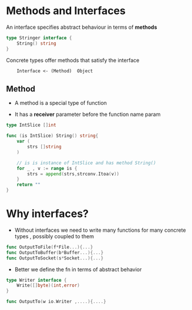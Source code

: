# Methods and Interfaces

An interface specifies abstract behaviour in terms of **methods**

```go
type Stringer interface {
    String() string
}
```

Concrete types offer methods that satisfy the interface

```
    Interface <- (Method)  Object
```

## Method

- A method is a special type of function

- It has a **receiver** parameter before the function name param

```go
type IntSlice []int

func (is IntSlice) String() string{
    var (
        strs []string
    )

    // is is instance of IntSlice and has method String()
    for _ , v := range is {
        strs = append(strs,strconv.Itoa(v))
    }
    return ""
}
```

# Why interfaces?

- Without interfaces we need to write many functions for many concrete types , possibly coupled to them 

```go
func OutputToFile(f*File...){...}
func OutputToBuffer(b*Buffer...){...}
func OutputToSocket(s*Socket...){...}
```

- Better we define the fn in terms of abstract behavior

```go
type Writer interface {
    Write([]byte)(int,error)
}

func OutputTo(w io.Writer ,....){....}
```